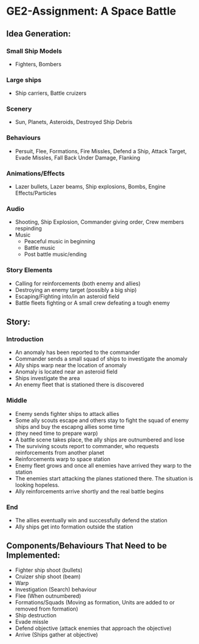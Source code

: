 # GE2-Assignment: A Space Battle

## Idea Generation:

### **Small Ship Models**
  - Fighters, Bombers
  
### **Large ships**
  - Ship carriers, Battle cruizers
  
### **Scenery**
  - Sun, Planets, Asteroids, Destroyed Ship Debris
  
### **Behaviours**
  - Persuit, Flee, Formations, Fire Missles, Defend a Ship, Attack Target, Evade Missles, Fall Back Under Damage, Flanking

### **Animations/Effects**
  - Lazer bullets, Lazer beams, Ship explosions, Bombs, Engine Effects/Particles

### **Audio**
  - Shooting, Ship Explosion, Commander giving order, Crew members respinding
  - Music
    - Peaceful music in beginning
    - Battle music
    - Post battle music/ending

### **Story Elements**
  - Calling for reinforcements (both enemy and allies)
  - Destroying an enemy target (possibly a big ship)
  - Escaping/Fighting into/in an asteroid field
  - Battle fleets fighting or A small crew defeating a tough enemy

## Story:
### Introduction
- An anomaly has been reported to the commander
- Commander sends a small squad of ships to investigate the anomaly
- Ally ships warp near the location of anomaly
- Anomaly is located near an asteroid field 
- Ships investigate the area
- An enemy fleet that is stationed there is discovered

### Middle
- Enemy sends fighter ships to attack allies
- Some ally scouts escape and others stay to fight the squad of enemy ships and buy the escapng allies some time
- (they need time to prepare warp)
- A battle scene takes place, the ally ships are outnumbered and lose
- The surviving scouts report to commander, who requests reinforcements from another planet
- Reinforcements warp to space station
- Enemy fleet grows and once all enemies have arrived they warp to the station
- The enemies start attacking the planes stationed there. The situation is looking hopeless.
- Ally reinforcements arrive shortly and the real battle begins

### End
- The allies eventually win and successfully defend the station
- Ally ships get into formation outside the station


## Components/Behaviours That Need to be Implemented:
- Fighter ship shoot (bullets)
- Cruizer ship shoot (beam)
- Warp
- Investigation (Search) behaviour
- Flee (When outnumbered)
- Formations/Squads (Moving as formation, Units are added to or removed from formation)
- Ship destruction
- Evade missle
- Defend objective (attack enemies that approach the objective)
- Arrive (Ships gather at objective)
